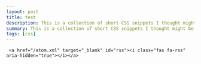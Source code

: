 ```yaml
---
layout: post
title: test
description: This is a collection of short CSS snippets I thought might be useful for beginners
summary: This is a collection of short CSS snippets I thought might be useful for beginners.
tags: [css]
---
```


     <a href="/atom.xml" target="_blank" id="rss"><i class="fas fa-rss" aria-hidden="true"></i></a>
